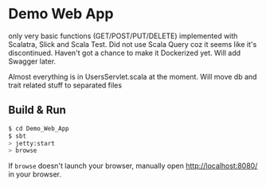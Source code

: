 # Demo Web App #
only very basic functions (GET/POST/PUT/DELETE) implemented with Scalatra, Slick and Scala Test.
Did not use Scala Query coz it seems like it's discontinued.
Haven't got a chance to make it Dockerized yet.
Will add Swagger later.

Almost everything is in UsersServlet.scala at the moment. Will move db and trait related stuff to separated files 
## Build & Run ##

```sh
$ cd Demo_Web_App
$ sbt
> jetty:start
> browse
```

If `browse` doesn't launch your browser, manually open [http://localhost:8080/](http://localhost:8080/) in your browser.

